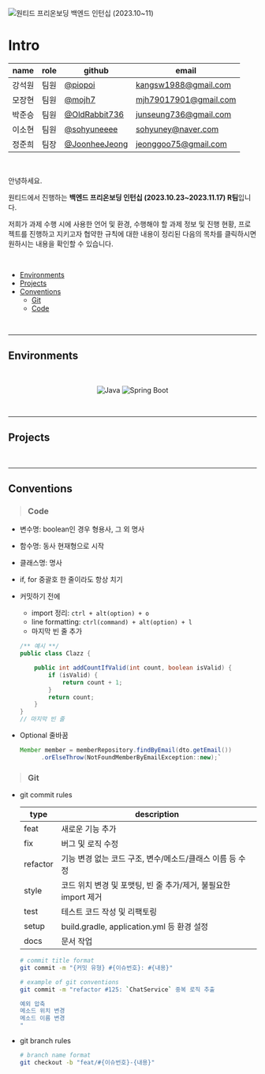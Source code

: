 ![원티드 프리온보딩 백엔드 인턴십 (2023.10~11)](https://static.wanted.co.kr/images/events/3178/58ac3248.jpg)

# Intro
<div align="center">

| name | role | github | email |
|------|------|--------|-------|
| 강석원 | 팀원 | [@piopoi](https://github.com/piopoi) | kangsw1988@gmail.com |
| 모장현 | 팀원 | [@mojh7](https://github.com/mojh7) | mjh79017901@gmail.com |
| 박준승 | 팀원 | [@OldRabbit736](https://github.com/OldRabbit736) | junseung736@gmail.com |
| 이소현 | 팀원 | [@sohyuneeee](https://github.com/sohyuneeee) | sohyuney@naver.com |
| 정준희 | 팀장 | [@JoonheeJeong](https://github.com/JoonheeJeong) | jeonggoo75@gmail.com |

</div>
</br>

안녕하세요. 

원티드에서 진행하는 <large>**백엔드 프리온보딩 인턴십 (2023.10.23~2023.11.17) R팀**</large>입니다.

저희가 과제 수행 시에 사용한 언어 및 환경, 수행해야 할 과제 정보 및 진행 현황, 프로젝트를 진행하고 지키고자 협약한 규칙에 대한 내용이 정리된 다음의 목차를 클릭하시면 원하시는 내용을 확인할 수 있습니다.

</br>

* [Environments](#environments)
* [Projects](#projects)
* [Conventions](#conventions)
    * [Git](#git)
    * [Code](#code)

</br>

---
## Environments
</br>
<div align="center">
  
  ![Java](https://img.shields.io/badge/Java-%2017%20-lightcoral.svg?&style=flat&logo=Java&logoColor=white&labelColor=red&cacheSeconds=3600$logoWidth=60)
  ![Spring Boot](https://img.shields.io/badge/SpringBoot-%203.1.5%20-lightgreen.svg?&style=flat&logo=SpringBoot&logoColor=white&labelColor=44A833&cacheSeconds=3600$logoWidth=60)

</div>
</br>

---
## Projects

</br>

---
## Conventions
> ### Code
- 변수명: boolean인 경우 형용사, 그 외 명사
- 함수명: 동사 현재형으로 시작
- 클래스명: 명사
- if, for 중괄호 한 줄이라도 항상 치기
- 커밋하기 전에
    - import 정리: `ctrl + alt(option) + o`
    - line formatting: `ctrl(command) + alt(option) + l`
    - 마지막 빈 줄 추가
    ```java
    /** 예시 **/
    public class Clazz {

        public int addCountIfValid(int count, boolean isValid) {
            if (isValid) {
                return count + 1;
            }
            return count;
        }
    }
    // 마지막 빈 줄
    ```
    
 - Optional 줄바꿈
   ```java
   Member member = memberRepository.findByEmail(dto.getEmail())
         .orElseThrow(NotFoundMemberByEmailException::new);`
   ```

> ### Git
* git commit rules
  
  | type     | description |
  |----------|-------------|
  | feat     | 새로운 기능 추가 |
  | fix      | 버그 및 로직 수정 |
  | refactor | 기능 변경 없는 코드 구조, 변수/메소드/클래스 이름 등 수정 |
  | style    | 코드 위치 변경 및 포맷팅, 빈 줄 추가/제거, 불필요한 import 제거 |
  | test     | 테스트 코드 작성 및 리팩토링 |
  | setup    | build.gradle, application.yml 등 환경 설정 |
  | docs     | 문서 작업 |

  ```bash
  # commit title format
  git commit -m "{커밋 유형} #{이슈번호}: #{내용}"

  # example of git conventions
  git commit -m "refactor #125: `ChatService` 중복 로직 추출

  예외 압축
  메소드 위치 변경
  메소드 이름 변경
  "
  ```

* git branch rules
  ```bash
  # branch name format
  git checkout -b "feat/#{이슈번호}-{내용}"
  ```
